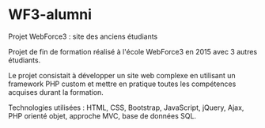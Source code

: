 # WF3-alumni
Projet WebForce3 : site des anciens étudiants

Projet de fin de formation réalisé à l'école WebForce3 en 2015 avec 3 autres étudiants.

Le projet consistait à développer un site web complexe en utilisant un framework PHP custom et mettre en pratique toutes les compétences acquises durant la formation.

Technologies utilisées : HTML, CSS, Bootstrap, JavaScript, jQuery, Ajax, PHP orienté objet, approche MVC, base de données SQL.

